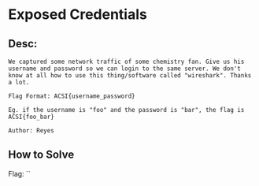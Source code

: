 # Exposed Credentials

## Desc:  
```
We captured some network traffic of some chemistry fan. Give us his username and password so we can login to the same server. We don't know at all how to use this thing/software called "wireshark". Thanks a lot.

Flag Format: ACSI{username_password}

Eg. if the username is "foo" and the password is "bar", the flag is ACSI{foo_bar}

Author: Reyes
```

## How to Solve


Flag: ``
